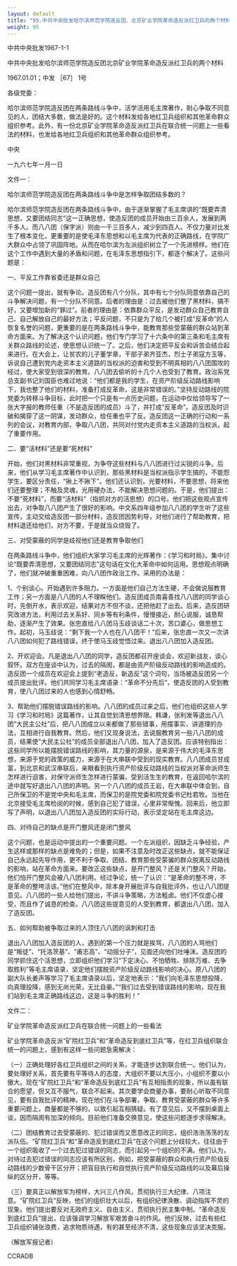```yaml
---
layout: default
title: "95.中共中央批发哈尔滨师范学院造反团、北京矿业学院革命造反派红卫兵的两个材料"
weight: 95
---
```


中共中央批发1967-1-1

中共中央批发哈尔滨师范学院造反团北京矿业学院革命造反派红卫兵的两个材料

1967.01.01；中发 ［67］ 1号

各级党委：

哈尔滨师范学院造反团在两条路线斗争中，活学活用毛主席著作，耐心争取不同意见的人，团结大多数，做法是好的。这个材料发给各地红卫兵组织和其他革命群众组织参考。此外，有一份北京矿业学院革命造反派红卫兵在联合统一问题上一些看法的材料，也发给各地红卫兵组织和其他革命群众组织参考。

中央

一九六七年一月一日

文件一：

哈尔滨师范学院造反团在两条路线斗争中是怎样争取团结多数的？

哈尔滨师范学院造反团在两条路线斗争中，由于逐渐掌握了毛主席讲的“既要弄清思想，又要团结同志”这一正确思想，使造反团的成员开始由三百余人，发展到两千多人。而八八团（保字派）则由一千三百多人，减少到四百人。不仅力量对比发生了根本变化，更重要的是使毛泽东思想和以毛主席为代表的正确路线，在学院广大群众中占领了巩固阵地。从而在哈尔滨为左派组织树立了一个先进榜样。他们在这个工作中遇到大量的矛盾和问题，在毛泽东思想指引下，都逐个解决了。这些问题是：

一、平反工作靠省委还是群众自己

这个问题一提出，就有争论。造反团有八个分队，其中有七个分队同意依靠自己的斗争解决问题，有一个分队不同意。后者的理由是：过去被他们整了黑材料，搞不好，又要增加新的“罪过”。前者的理由是：依靠群众平反，是发动群众自己教育自己、自己解放自己的最好方法；平反问题，不只是为了给几个被打成“反革命”的人恢复名誉的问题，更重要的是在两条路线斗争中，能教育那些受蒙蔽的群众站到革命方面来。为了解决这个认识问题，他们专门学习了十六条中的第三条和毛主席有关群众路线的论述，使思想认识统一了。之后，他们决定把平反会和诉苦会结合起来进行。在大会上，让贫农的儿子董学章，干部子弟齐亚杰，烈士子弟寇方玉等，诉说自己遭到党内走资本主义道路的当权派的迫害和受到不明真相的八八团围攻的经过，使大家受到很深的教育。八八团去偷听的十几个人也受到了教育。政治系党总支副书记刘国臣也难过地说：“他们都是我的学生，在资产阶级反动路线影响下，我也整了他们的材料，准备打成反革命，这是非常错误的。”坚持反动路线的院党委为转移斗争目标，此时把一个只是有一点历史问题，在运动中仅给领导写了一张大字报的教师任重（不是造反团的成员）斗了，并打成“反革命”。造反团及时识破和揭穿了这一阴谋，发动群众，给任重也平了反。造反团这一正确的行动和一系列的会议，对教育内部，争取八八团，共同对付党内走资本主义道路的当权派，起了重要作用。

二、要“活材料”还是要“死材料”

开始，他们对黑材料非常重视，为争夺这些材料与八八团进行过尖锐的斗争。后来，他们从学习毛主席著作中认识到，那些黑材料是当权派指示学生搞的，不能怨学生，要区分责任，“揪上不揪下”。他们还认识到，光要材料，不要思想，将来他们还要整理；不触及灵魂，光用硬办法，不能解决思想问题的。于是，他们提出：不要“死材料”，而要“活材料”（指抓对方的活思想）的口号。他们把这些观点宣传出去，对争取八八团产生了很好的影响。中文系四年级参加八八团的学生听了这些宣传，主动交给造反团一部分材料，造反团因势利导，对他们进行了帮助教育，把材料退还给他们，对方不要，于是就当众烧毁了。

三、对受蒙蔽的同学是歧视他们还是教育争取他们

在两条路线斗争中，他们组织大家学习毛主席的光辉著作：《学习和时局》。集中讨论“既要弄清思想，又要团结同志”这句话在文化大革命中如何运用。思想观点明确了，他们就冲破重重困难，向八八团作政治工作。采用的办法是：

1、个别谈心。开始遇到许多阻力。一方面是他们自己方法生硬，不会做说服教育工作；另一方面是八八团的人不理睬他们。造反团成员南喜善找八八团的同学谈心时，先倒开水，表示欢迎，结果对方不但不谈，还把他赶了出去。后来，造反团研究改进方法，利用过去关系好、同乡等有利条件，慢慢接近，耐心说服，诚恳帮助，逐渐产生了效果。张忠直给八八团马玉歧谈话二十次，苦口婆心，做思想工作。起初，马玉歧说：“剩下我一个人也在八八团干！”后来，张忠直一次又一次讲八八团如何犯了路线错误，终于使马玉歧觉悟过来。退出八八团加入造反团。

2、开欢迎会。凡是退出八八团的同学，造反团都召开座谈会，欢迎新战友，谈心叙怀。双方在座谈中认为，过去的隔阂，都是由资产阶级反动路线的影响造成的。造反团一个成员在欢迎会上提到“老造反，新造反”这个词句，当场被造反团另一个成员提出批评。他们共同学习毛主席语录：“革命不分先后”，使造反团的人受到教育，使八八团过来的人也感到心情舒畅。

3、帮助他们摆脱错误路线的影响。八八团的成员过来之后，他们也组织这些人学习《学习和时局》这篇著作，让其自觉划清思想界限。韩谦，张利发等退出八八团“大民主公社”后，把八八团成立以来都做了那些错事，用摆事实，讲道理的办法，互相进行自我教育。然后，他们又现身说法，去说服教育另一些八八团的成员，结果使“大民主公社”的成员全部退出八八团，加入了造反团。应该特别指出：这些同学所以能摆脱错误路线的影响，其力量的源泉，是来源于伟大的毛泽东思想，来源于党的政策的威力，来源于在大串联中受到的现实教育。八八团成员甘成富，到北京和武汉串联后，亲眼看到执行资产阶级反动路线的当权派对革命派师生怎样进行迫害，对保守派师生怎样进行蒙骗，受到活生生的教育，在返回哈尔滨的途中就写好退出八八团的声明。另一个八八团的成员王岩，在大串联中体会到，自己所保卫的不是党中央和毛主席，而保卫的是院党委和院党委书记杜若牧。当他在北京接受毛主席检阅的时候，感到自己犯了错误，心里非常惭愧。回来后，他立即写了声明，以退出八八团加入造反团的实际行动，表示坚定站在毛主席这边。

四、对待自己的缺点是开门整风还是闭门整风

这个问题，也是运动中提出的一个重要问题。一个左派组织，因缺乏斗争经验，产生这样或那样的缺点是难免的；但是，如果不注意及时改正这些缺点，就不能保证自己永远起先导作用，更不利于争取、团结、教育那些受蒙骗的群众脱离反动路线的影响，站在革命方面来。要改正这些缺点，是开门整风？还是关门整风？开始，他们怕开门整风会被八八团利用。经过争论，统一了认识：“是革命的整不垮，不是革命的整垮活该。”他们在整风中，除本身开展批评与自我批评外，也让八八团提意见。八八团的一些人给他们提出，不讲斗争策略，方法粗卤。他们不仅虚心接受，而且作了诚恳的检查。八八团这些提意见的人受到教育，都退出八八团，加入了造反团。

五、如何帮助被争取过来的人顶住八八团的讽刺和打击

退出八八团加入造反团的人，遇到的第一个压力就是挨骂，八八团的人骂他们是“叛徒”、“托洛茨基”、“甫志高”、“动摇分子”，见面还向他们吐唾沫。造反团的同学抓住这个活思想，立即组织他们学习“下定决心、不怕牺牲、排除万难、去争取胜利”等毛主席语录，坚定他们摆脱资产阶级反动路线影响的决心。原八八团的副大队长姜声等学习了毛主席语录以后，坚定地表示：“我们向毛泽东思想投降，向真理投降，感到无尚光荣，无比自豪。”“我们过去受到错误路线的影响，现在我们站到毛主席正确路线这边，这是斗争的胜利！”

文件二：

矿业学院革命造反派红卫兵在联合统一问题上的一些看法

矿业学院革命造反派“矿院红卫兵”和“革命造反到底红卫兵”等，在红卫兵组织联合统一的问题上，感到有这样一些问题急需解决：

（一）正确处理好各红卫兵组织之间的关系，才能逐步达到联合统一。他们认为，要处理好关系，首先要有平等待人的态度，大组织不要以大压小，小组织不要以小傲大。现在“矿院红卫兵”和“革命造反到底红卫兵”有互相指责的现象，所以虽有联合的愿望，但又互不服气，联合不起来。其次要学会商量办事，要耐心听取不同意见，要有自我批评的精神。现在他们在斗争部署，争取、教育受蒙蔽的群众等许多重要问题上，商量都是不够的，以致引起互相猜疑。有了意见后，又不摆到桌面上谈，因而隔阂有加深的倾向。目前他们准备交换意见，使这些问题逐步求得解决。

（二）团结教育过去受蒙蔽的、犯过错误而又愿意改正的同志，组织浩浩荡荡的左派队伍。“矿院红卫兵”和“革命造反到底红卫兵”在这个问题上分歧较大，往往由于一个组织吸收了一个过去犯过错误的同志，而引起另一个组织的不满。他们认为，对待过去犯过错误的同志应该有所区别，例如，把受蒙蔽的群众和执行资产阶级反动路线的少数骨干区分开；把盲目执行和自觉执行资产阶级反动路线的以及幕后操纵的区分开，等等。

（三）要真正以解放军为榜样，大兴三八作风，贯彻执行三大纪律、八项注意。“矿院红卫兵”反映，他们的组织壮大以后，有组织纪律涣散、调动指挥不灵的现象。他们提出要反对无政府主义、自由主义，贯彻执行民主集中制。“革命造反到底红卫兵”提出，应该强调学习解放军艰苦奋斗的作风。他们反映，过去有些红卫兵组织铺张浪费，追求物质待遇，有的甚至经济不清，这些现象应该坚决克服。

（解放军报记者）

CCRADB

